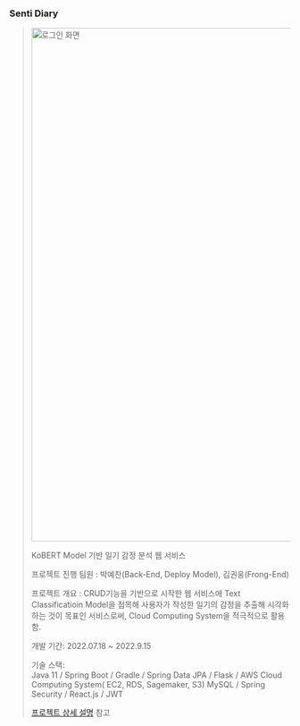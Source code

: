 ### Senti Diary
><img width="918" alt="로그인 화면" src="https://user-images.githubusercontent.com/102140367/191909717-7ec08a47-1748-4c09-a0c4-c155fed280d4.png">
>
>KoBERT Model 기반 일기 감정 분석 웹 서비스
>
>프로젝트 진행 팀원 : 박예찬(Back-End, Deploy Model), 김권웅(Frong-End)
>
>프로젝트 개요 : CRUD기능을 기반으로 시작한 웹 서비스에 Text Classificatioin Model을 접목해 사용자가 작성한 일기의 감정을 추출해 시각화하는 것이 목표인 서비스로써,
>             Cloud Computing System을 적극적으로 활용 함.
>             
>개발 기간: 2022.07.18 ~ 2022.9.15  
>
>기술 스택:  
>Java 11 / Spring Boot / Gradle / Spring Data JPA / Flask / AWS Cloud Computing System( EC2, RDS, Sagemaker, S3) 
>MySQL / Spring Security / React.js / JWT
>  
>[프로젝트 상세 설명](https://github.com/pyc970905/sentiDiary_springBoot) 참고

